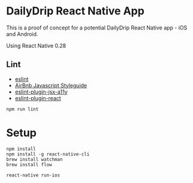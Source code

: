 # DailyDrip React Native App

This is a proof of concept for a potential DailyDrip React Native app - iOS and Android.

Using React Native 0.28

## Lint

- [eslint](http://eslint.org/)
- [AirBnb Javascript Styleguide](https://github.com/airbnb/javascript)
- [eslint-plugin-jsx-a11y](https://github.com/evcohen/eslint-plugin-jsx-a11y)
- [eslint-plugin-react](https://github.com/yannickcr/eslint-plugin-react)

```
npm run lint
```

# Setup

```
npm install
npm install -g react-native-cli
brew install watchman
brew install flow

react-native run-ios
```

